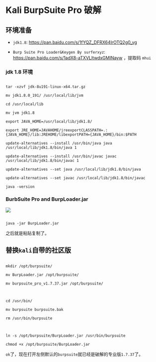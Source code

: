 # Kali BurpSuite Pro 破解

## 环境准备

- `jdk1.8`: https://pan.baidu.com/s/1fYQZ_DFRX64IrOTQ2g0_vg
- `Burp Suite Pro Loader&Keygen By surferxyz`: https://pan.baidu.com/s/1adX8-aTXVLltwdxGMINayw ，提取码 `mhui`

### jdk 1.8 环境

```shell
tar -xzvf jdk-8u191-linux-x64.tar.gz
mv jdk1.8.0_191/ /usr/local/lib/jvm
cd /usr/local/lib
mv jvm jdk1.8
export JAVA_HOME=/usr/local/lib/jdk1.8/ 
export JRE_HOME=JAVAHOME/jreexportCLASSPATH=.:{JAVA_HOME}/lib:JREHOME/libexportPATH={JAVA_HOME}/bin:$PATH
update-alternatives --install /usr/bin/java java /usr/local/lib/jdk1.8/bin/java 1 
update-alternatives --install /usr/bin/javac javac /usr/local/lib/jdk1.8/bin/javac 1
update-alternatives --set java /usr/local/lib/jdk1.8/bin/java
update-alternatives --set javac /usr/local/lib/jdk1.8/bin/javac
java -version 
```

### BurbSuite Pro and BurpLoader.jar

![](https://raw.githubusercontent.com/ds19991999/image/master/picgo/20190706214247.png)

```shell
java -jar BurpLoader.jar
```

之后就是粘贴复制了。

## 替换`kali`自带的社区版

```shell
mkdir /opt/burpsuite/
mv BurpLoader.jar /opt/burpsuite/
mv burpsuite_pro_v1.7.37.jar /opt/burpsuite/

cd /usr/bin/
mv burpsuite burpsuite.bak
rm /usr/bin/burpsuite

ln -s /opt/burpsuite/BurpLoader.jar /usr/bin/burpsuite
chmod +x /opt/burpsuite/BurpLoader.jar
```

`ok`了，现在打开左侧默认的`burpsuite`就已经是破解的专业版`1.7.37`了。